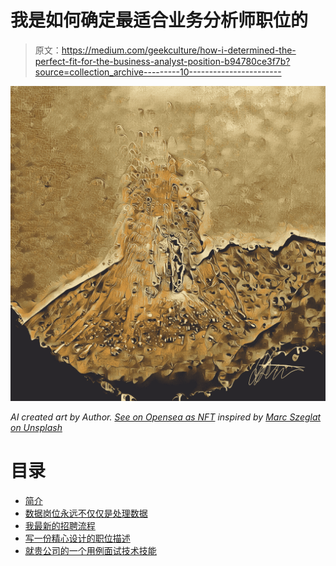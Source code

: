 # 我是如何确定最适合业务分析师职位的

> 原文：<https://medium.com/geekculture/how-i-determined-the-perfect-fit-for-the-business-analyst-position-b94780ce3f7b?source=collection_archive---------10----------------------->

![](img/0d4426d75401d543690611da9cc90d54.png)

*AI created art by Author.* [*See on Opensea as NFT*](https://opensea.io/accounts/createdd?ref=0xc36b01231a8f857b8751431c8011b09130ef92ec) *inspired by* [*Marc Szeglat on Unsplash*](https://unsplash.com/photos/VbP9v1rh-sc)

# 目录

*   [简介](https://github.com/Createdd/Writing/blob/master/2022/articles/hirePerfectFit.md#intro)
*   [数据岗位永远不仅仅是处理数据](https://github.com/Createdd/Writing/blob/master/2022/articles/hirePerfectFit.md#the-data-position-is-always-more-than-just-dealing-with-data)
*   [我最新的招聘流程](https://github.com/Createdd/Writing/blob/master/2022/articles/hirePerfectFit.md#my-latest-hiring-process)
*   [写一份精心设计的职位描述](https://github.com/Createdd/Writing/blob/master/2022/articles/hirePerfectFit.md#write-a-well-designed-position-description)
*   [就贵公司的一个用例面试技术技能](https://github.com/Createdd/Writing/blob/master/2022/articles/hirePerfectFit.md#interview-technical-skills-on-a-use-case-from-your-company)
